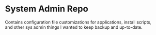 # System Admin Repo
Contains configuration file customizations for applications, install scripts, and other sys admin things I wanted to keep backup and up-to-date.
